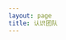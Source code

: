 ```yaml
---
layout: page
title: 认识团队
---
```


<script setup>
import {
  VPTeamPage,
  VPTeamPageTitle,
  VPTeamMembers,
  VPTeamPageSection
} from 'vitepress/theme'


const coreMembers = [
  {
    avatar: 'https://github.com/wling-art.png',
    name: 'wlingzhenyu',
    title: '作者',
    links: [
      { icon: 'github', link: 'https://github.com/wling-art' }
    ],
    sponsor: 'https://afdian.com/a/wling',
    actionText: '捐赠作者'
  }
]
</script>

<VPTeamPage class="sponsors-page">
  <VPTeamPageTitle>
    <template #title>
      认识团队
    </template>
    <template #lead>
      在这个页面你将了解为项目做出贡献的人
    </template>
  </VPTeamPageTitle>
  <VPTeamPageSection  class="sponsors-section">
    <template #title>管理团队</template>
    <template #lead>这是目前是 U1 的管理团队，感谢他们让 U1 更美好！</template>
    <template #members>
      <VPTeamMembers size="medium" :members="coreMembers" />
    </template>
  </VPTeamPageSection>
</VPTeamPage>

<style scoped>
.sponsors-page {
  margin: 0 0 2.5rem 0;
}
</style>
